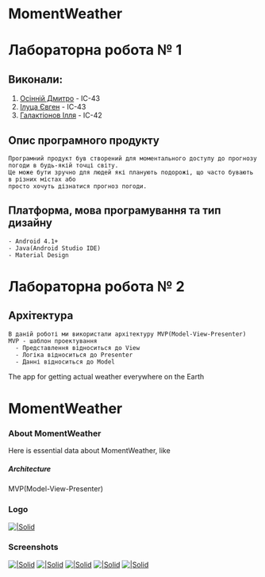 # MomentWeather

# Лабораторна робота  № 1 
## Виконали:
1. [Осінній Дмитро](https://github.com/DimaOsinnii) - ІС-43
2. [Ілуца Євген](https://github.com/jandernx) - ІС-43
3. [Галактіонов Ілля](https://github.com/Dayrann) - ІС-42

## Опис програмного продукту
    Програмний продукт був створений для моментального доступу до прогнозу погоди в будь-якій точці світу.
    Це може бути зручно для людей які планують подорожі, що часто бувають в різних містах або 
    просто хочуть дізнатися прогноз погоди. 
## Платформа, мова програмування та тип дизайну
    - Android 4.1+
    - Java(Android Studio IDE)
    - Material Design


# Лабораторна робота  № 2
## Архітектура
    В даній роботі ми використали архітектуру MVP(Model-View-Presenter)
    MVP - шаблон проектування 
      - Представлення відноситься до View 
      - Логіка відноситься до Presenter
      - Данні відноситься до Model
  


    



The app for getting actual weather everywhere on the Earth
# MomentWeather
### About MomentWeather
Here is essential data about MomentWeather, like
##### Architecture
MVP(Model-View-Presenter)

### Logo

[![|Solid](https://image.ibb.co/etTSUb/Screenshot_from_2017_12_05_23_51_48.png)]()

### Screenshots

[![|Solid](https://image.ibb.co/dM3Y2w/Screenshot_from_2017_12_05_23_46_42.png)]()
[![|Solid](https://image.ibb.co/j0ocUb/Screenshot_from_2017_12_05_23_47_10.png)]()
[![|Solid](https://image.ibb.co/bZoNvG/Screenshot_from_2017_12_05_23_47_41.png)]()
[![|Solid](https://image.ibb.co/i86mNw/Screenshot_from_2017_12_05_23_48_07.png)]()
[![|Solid](https://image.ibb.co/ghGmNw/Screenshot_from_2017_12_05_23_48_37.png)]()
